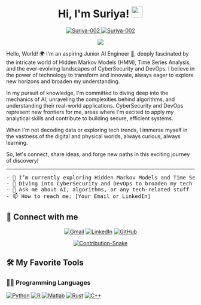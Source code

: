 <h1 align="center">
Hi, I'm Suriya!
	<a href="https://github.com/Suriya-002" target="_self">
		<img src="https://media.giphy.com/media/hvRJCLFzcasrR4ia7z/giphy.gif" width="30">
	</a>
</h1>
<p align="center">
	<a href="https://github.com/Suriya-002">
		<img src="https://komarev.com/ghpvc/?username=Suriya-002&label=Profile%20views&color=0e75b6&style=flat" alt="Suriya-002" />
	</a>
	<a href="https://github.com/Suriya-002">
		<img src="https://img.shields.io/github/followers/Suriya-002?label=Followers" alt="Suriya-002" />
	</a>
</p>
<p align="center">
	<a href="https://github.com/Suriya-002">
		<img src="https://readme-typing-svg.herokuapp.com?lines=Junior+AI+Engineer;Exploring+HMM+%26+Time+Series;Venturing+into+CyberSecurity+%26+DevOps;Eager+to+Learn+and+Grow&center=true&width=380&height=45">
	</a>
</p>
<p>
Hello, World! 🌍 I'm an aspiring Junior AI Engineer 🔬, deeply fascinated by the intricate world of Hidden Markov Models (HMM), Time Series Analysis, and the ever-evolving landscapes of CyberSecurity and DevOps. I believe in the power of technology to transform and innovate, always eager to explore new horizons and broaden my understanding.

In my pursuit of knowledge, I'm committed to diving deep into the mechanics of AI, unraveling the complexities behind algorithms, and understanding their real-world applications. CyberSecurity and DevOps represent new frontiers for me, areas where I'm excited to apply my analytical skills and contribute to building secure, efficient systems.

When I'm not decoding data or exploring tech trends, I immerse myself in the vastness of the digital and physical worlds, always curious, always learning.

So, let's connect, share ideas, and forge new paths in this exciting journey of discovery!
</p>
<hr>
<pre>
- 🔭 I’m currently exploring Hidden Markov Models and Time Series Analysis
- 🌱 Diving into CyberSecurity and DevOps to broaden my tech landscape
- 💬 Ask me about AI, algorithms, or any tech-related stuff
- 📫 How to reach me: [Your Email or LinkedIn]
</pre>
</hr>

## 🤝 Connect with me
<p align="center">
	<a href="mailto:yourEmail@example.com"><img src="https://img.shields.io/badge/Gmail-EA4335.svg?style=for-the-badge&logo=Gmail&logoColor=white" alt="Gmail"/></a>
	<a href="https://www.linkedin.com/in/yourLinkedIn/"><img src="https://img.shields.io/badge/LinkedIn-0A66C2.svg?style=for-the-badge&logo=LinkedIn&logoColor=white" alt="LinkedIn"/></a>
	<a href="https://github.com/Suriya-002"><img src="https://img.shields.io/badge/GitHub-181717.svg?style=for-the-badge&logo=GitHub&logoColor=white" alt="GitHub"/></a>
</p>

<p align="center">
<a href="https://github.com/Suriya-002"><img src="https://github.com/Suriya-002/Suriya-002/blob/output/github-contribution-grid-snake.svg" alt="Contribution-Snake"></a>
</p>

## 🛠️ My Favorite Tools

### 👨‍💻 Programming Languages

<p>
    <a href="https://github.com/Suriya-002"><img alt="Python" src="https://img.shields.io/badge/Python-3776AB.svg?style=for-the-badge&logo=Python&logoColor=white"></a>
    <a href="https://github.com/Suriya-002"><img alt="R" src="https://img.shields.io/badge/R-276DC3.svg?style=for-the-badge&logo=r&logoColor=white"></a>
    <a href="https://github.com/Suriya-002"><img alt="Matlab" src="https://img.shields.io/badge/Matlab-0076A8.svg?style=for-the-badge&logo=Matlab&logoColor=white"></a>
    <a href="https://github.com/Suriya-002"><img alt="Rust" src="https://img.shields.io/badge/Rust-000000.svg?style=for-the-badge&logo=Rust&logoColor=white"></a>
    <a href="https://github.com/Suriya-002"><img alt="C++" src="https://img.shields.io/badge/C++-00599C.svg?style=for-the-badge&logo=cplusplus&logoColor=white"></a>
</p>
